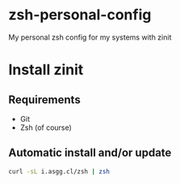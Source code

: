 # zsh-personal-config
My personal zsh config for my systems with zinit

# Install zinit

## Requirements
* Git
* Zsh (of course)

## Automatic install and/or update
```bash
curl -sL i.asgg.cl/zsh | zsh
```
